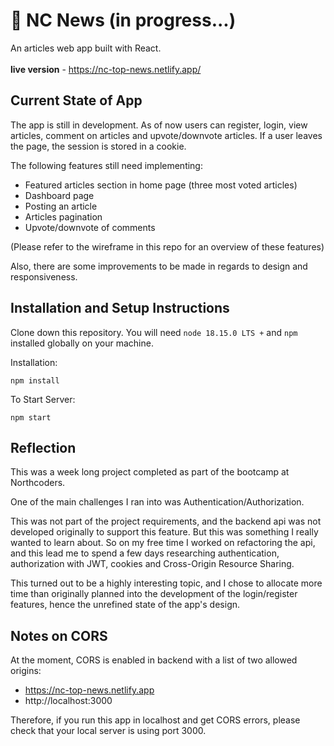 # 📰 NC News (in progress...)

An articles web app built with React.
<br><br>
**live version** - https://nc-top-news.netlify.app/

## Current State of App

The app is still in development. As of now users can register, login, view articles, comment on articles and upvote/downvote articles. If a user leaves the page, the session is stored in a cookie.

The following features still need implementing:
- Featured articles section in home page (three most voted articles)
- Dashboard page
- Posting an article
- Articles pagination
- Upvote/downvote of comments

(Please refer to the wireframe in this repo for an overview of these features)

Also, there are some improvements to be made in regards to design and responsiveness.

## Installation and Setup Instructions

Clone down this repository. You will need `node 18.15.0 LTS +` and `npm` installed globally on your machine.  

Installation:

`npm install`  

To Start Server:

`npm start`  


## Reflection

This was a week long project completed as part of the bootcamp at Northcoders.

One of the main challenges I ran into was Authentication/Authorization. 

This was not part of the project requirements, and the backend api was not developed originally to support this feature. But this was something I really wanted to learn about. So on my free time I worked on refactoring the api, and this lead me to spend a few days researching authentication, authorization with JWT, cookies and Cross-Origin Resource Sharing.

This turned out to be a highly interesting topic, and I chose to allocate more time than originally planned into the development of the login/register features, hence the unrefined state of the app's design.

## Notes on CORS

At the moment, CORS is enabled in backend with a list of two allowed origins: 
- https://nc-top-news.netlify.app
- http://localhost:3000

Therefore, if you run this app in localhost and get CORS errors, please check that your local server is using port 3000.
